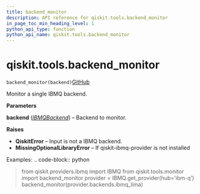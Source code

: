 ```yaml
---
title: backend_monitor
description: API reference for qiskit.tools.backend_monitor
in_page_toc_min_heading_level: 1
python_api_type: function
python_api_name: qiskit.tools.backend_monitor
---
```


# qiskit.tools.backend\_monitor

<span id="qiskit.tools.backend_monitor" />

`backend_monitor(backend)`[GitHub](https://github.com/qiskit/qiskit/tree/stable/0.41/qiskit/tools/monitor/overview.py "view source code")

Monitor a single IBMQ backend.

**Parameters**

**backend** ([*IBMQBackend*](qiskit.providers.ibmq.IBMQBackend "qiskit.providers.ibmq.IBMQBackend")) – Backend to monitor.

**Raises**

*   **QiskitError** – Input is not a IBMQ backend.
*   **MissingOptionalLibraryError** – If qiskit-ibmq-provider is not installed

Examples: .. code-block:: python

> from qiskit.providers.ibmq import IBMQ from qiskit.tools.monitor import backend\_monitor provider = IBMQ.get\_provider(hub=’ibm-q’) backend\_monitor(provider.backends.ibmq\_lima)

